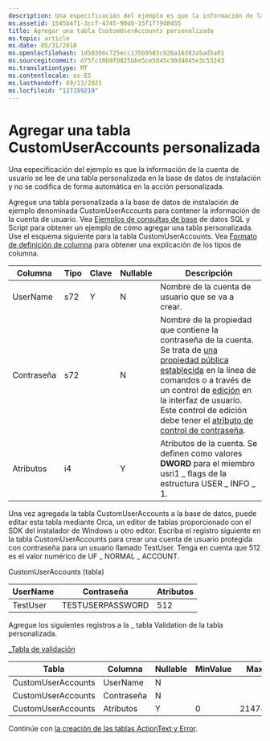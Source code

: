 ```yaml
---
description: Una especificación del ejemplo es que la información de la cuenta de usuario se lee de una tabla personalizada en la base de datos de instalación y no se codifica de forma automática en la acción personalizada.
ms.assetid: 1545b4f1-3ccf-4745-90d8-15f1f79d8455
title: Agregar una tabla CustomUserAccounts personalizada
ms.topic: article
ms.date: 05/31/2018
ms.openlocfilehash: 1d58366c725ecc135b9583c926a16383a5ad5a01
ms.sourcegitcommit: d75fc10b9f0825bbe5ce5045c90d4045e3c53243
ms.translationtype: MT
ms.contentlocale: es-ES
ms.lasthandoff: 09/13/2021
ms.locfileid: "127159219"
---
```

# <a name="adding-a-custom-customuseraccounts-table"></a>Agregar una tabla CustomUserAccounts personalizada

Una especificación del ejemplo es que la información de la cuenta de usuario se lee de una tabla personalizada en la base de datos de instalación y no se codifica de forma automática en la acción personalizada.

Agregue una tabla personalizada a la base de datos de instalación de ejemplo denominada CustomUserAccounts para contener la información de la cuenta de usuario. Vea [Ejemplos de consultas de base](examples-of-database-queries-using-sql-and-script.md) de datos SQL y Script para obtener un ejemplo de cómo agregar una tabla personalizada. Use el esquema siguiente para la tabla CustomUserAccounts. Vea [Formato de definición de columna](column-definition-format.md) para obtener una explicación de los tipos de columna.



| Columna     | Tipo | Clave | Nullable | Descripción                                                                                                                                                                                                                                                                                                |
|------------|------|-----|----------|------------------------------------------------------------------------------------------------------------------------------------------------------------------------------------------------------------------------------------------------------------------------------------------------------------|
| UserName   | s72  | Y   | N        | Nombre de la cuenta de usuario que se va a crear.                                                                                                                                                                                                                                                                        |
| Contraseña   | s72  |     | N        | Nombre de la propiedad que contiene la contraseña de la cuenta. Se trata de [una propiedad pública establecida](public-properties.md) en la línea de comandos o a través de un control de [edición](edit-control.md) en la interfaz de usuario. Este control de edición debe tener el [atributo de control de contraseña](password-control-attribute.md). |
| Atributos | i4   |     | Y        | Atributos de la cuenta. Se definen como valores **DWORD** para el miembro usri1 \_ flags de la estructura USER \_ INFO \_ 1.                                                                                                                                                                              |



 

Una vez agregada la tabla CustomUserAccounts a la base de datos, puede editar esta tabla mediante Orca, un editor de tablas proporcionado con el SDK del instalador de Windows u otro editor. Escriba el registro siguiente en la tabla CustomUserAccounts para crear una cuenta de usuario protegida con contraseña para un usuario llamado TestUser. Tenga en cuenta que 512 es el valor numérico de UF \_ NORMAL \_ ACCOUNT.

CustomUserAccounts (tabla)



| UserName | Contraseña         | Atributos |
|----------|------------------|------------|
| TestUser | TESTUSERPASSWORD | 512        |



 

Agregue los siguientes registros a la \_ tabla Validation de la tabla personalizada.

[\_Tabla de validación](-validation-table.md)



| Tabla              | Columna     | Nullable | MinValue | MaxValue   | KeyTable | KeyColumn | Category                     | Set | Descripción |
|--------------------|------------|----------|----------|------------|----------|-----------|------------------------------|-----|-------------|
| CustomUserAccounts | UserName   | N        |          |            |          |           | [Texto](text.md)             |     |             |
| CustomUserAccounts | Contraseña   | N        |          |            |          |           | [Identificador](identifier.md) |     |             |
| CustomUserAccounts | Atributos | Y        | 0        | 2147483647 |          |           | null                         |     |             |



 

Continúe con [la creación de las tablas ActionText y Error](authoring-the-actiontext-and-error-tables.md).

 

 



